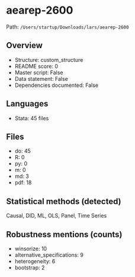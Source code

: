 # aearep-2600

Path: `/Users/startup/Downloads/lars/aearep-2600`

## Overview
- Structure: custom_structure
- README score: 0
- Master script: False
- Data statement: False
- Dependencies documented: False

## Languages
- Stata: 45 files

## Files
- do: 45
- R: 0
- py: 0
- m: 0
- md: 3
- pdf: 18

## Statistical methods (detected)
Causal, DID, ML, OLS, Panel, Time Series

## Robustness mentions (counts)
- winsorize: 10
- alternative_specifications: 9
- heterogeneity: 6
- bootstrap: 2